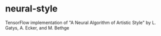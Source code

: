 # neural-style
TensorFlow implementation of "A Neural Algorithm of Artistic Style" by L. Gatys, A. Ecker, and M. Bethge
